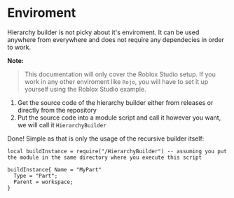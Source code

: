 # Enviroment

Hierarchy builder is not picky about it's enviroment. It can be used anywhere from everywhere and does not require any dependecies in order to work.

**Note:**
> This documentation will only cover the Roblox Studio setup. If you work in any other enviroment like `Rojo`, you will have to set it up yourself using the Roblox Studio example.

1. Get the source code of the hierarchy builder either from releases or directly from the repository
2. Put the source code into a module script and call it however you want, we will call it `HierarchyBuilder`

Done! Simple as that is only the usage of the recursive builder itself:

```luau
local buildInstance = require("/HierarchyBuilder") -- assuming you put the module in the same directory where you execute this script

buildInstance{ Name = "MyPart"
  Type = "Part";
  Parent = workspace;
}
```
